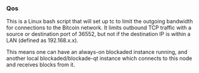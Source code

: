 ### Qos ###

This is a Linux bash script that will set up tc to limit the outgoing bandwidth for connections to the Bitcoin network. It limits outbound TCP traffic with a source or destination port of 36552, but not if the destination IP is within a LAN (defined as 192.168.x.x).

This means one can have an always-on blockaded instance running, and another local blockaded/blockade-qt instance which connects to this node and receives blocks from it.
